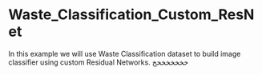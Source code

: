 # Waste_Classification_Custom_ResNet
In this example we will use Waste Classification dataset to build image classifier using custom Residual Networks. 
خخخخخخخخ
